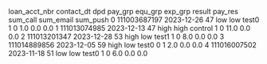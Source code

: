 
loan_acct_nbr	contact_dt	dpd	pay_grp	equ_grp	exp_grp	result	pay_res	sum_call	sum_email	sum_push
0	111003687197	2023-12-26	47	low	low	test0	1	0	1.0	0.0	0.0
1	111013074985	2023-12-13	47	high	high	control	1	0	11.0	0.0	0.0
2	111013201347	2023-12-28	53	high	low	test1	1	0	8.0	0.0	0.0
3	111014889856	2023-12-05	59	high	low	test0	0	1	2.0	0.0	0.0
4	111016007502	2023-11-18	51	low	low	test0	1	0	6.0	0.0	0.0
